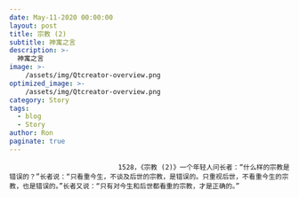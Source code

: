 ```yaml
---
date: May-11-2020 00:00:00
layout: post
title: 宗教 (2)
subtitle: 神寓之言
description: >-
  神寓之言
image: >-
    /assets/img/Qtcreator-overview.png
optimized_image: >-
    /assets/img/Qtcreator-overview.png
category: Story
tags:
  - blog
  - Story
author: Ron
paginate: true
---
```


							　　1528，《宗教 (2)》一个年轻人问长者：“什么样的宗教是错误的？”长者说：“只看重今生，不谈及后世的宗教，是错误的。只重视后世，不看重今生的宗教，也是错误的。”长者又说：“只有对今生和后世都看重的宗教，才是正确的。”
							
							
						